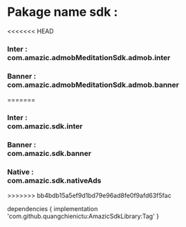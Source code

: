 <h1>Pakage name sdk : </h1>
<<<<<<< HEAD
<h3>Inter  : </br> com.amazic.admobMeditationSdk.admob.inter</h3>
<h3>Banner :</br>  com.amazic.admobMeditationSdk.admob.banner</h3>

=======
<h3>Inter  : </br> com.amazic.sdk.inter</h3>
<h3>Banner :</br>  com.amazic.sdk.banner</h3>
<h3>Native :</br>  com.amazic.sdk.nativeAds</h3>
>>>>>>> bb4bdb15a5ef9d1bd79e96ad8fe0f9afd63f5fac

dependencies {
	        implementation 'com.github.quangchienictu:AmazicSdkLibrary:Tag'
	}
